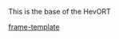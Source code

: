 <script>
new Vue({
  el: "grid:nth-of-type(1)",
  data: {
    config: {
        gridTemplateColumns: "1fr 1fr",
    },
    items: [
        {
            title: "Frame",
            image: "../assets/images/components/FrameThumb.png",
            description: `The bare base frame with a side electronics bay`,
            buttons: [
                {title: "Frame Hardware Map", link: "https://a360.co/3dCjsfY"},
                {title: "BOM - Web", link: "https://miragec79.github.io/HevORT/bom/BOM_Frame_ElecExt.htm"},
                {title: "BOM - Download", link: "https://miragec79.github.io/HevORT/bom/BOM_Frame_ElecExt.xlsx"},
                {title: "CAD File", link: "https://a360.co/2xUD9B9"},
            ],
            customContent: "<span class='component-active-status'>Active</span>",
        },
        {
            title: "Enclosure",
            image: "../assets/images/components/AcidBeeThumb.png",
            description: `The  Acid Bee Enclosure`,
            buttons: [
                {title: "Thingiverse", link: "https://www.thingiverse.com/thing:5188673"},
                {title: "BOM - Web", link: "https://miragec79.github.io/HevORT/bom/BOM_Enclosure_AcidBee.htm"},
                {title: "BOM - Download", link: "https://miragec79.github.io/HevORT/bom/BOM_Enclosure_AcidBee.xlsx"},
                {title: "CAD File", link: "https://a360.co/3HD6rlY"},
            ],
            customContent: "<span class='component-active-status'>Active</span>",
        },
    ]
  }
});
</script>

This is the base of the HevORT

[frame-template](../../assets/templates/grid-template.md ':include')